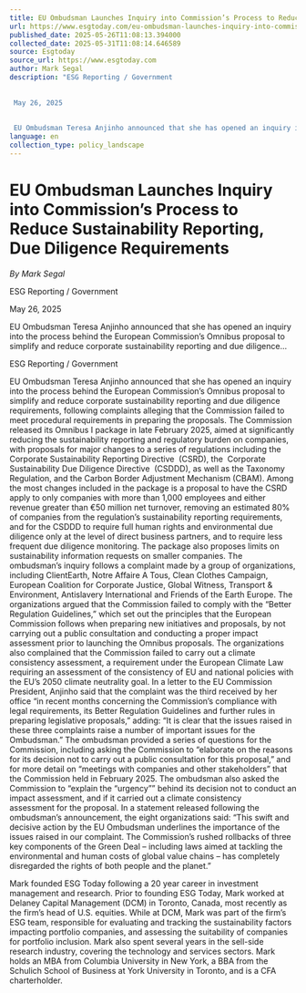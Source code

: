 ```yaml
---
title: EU Ombudsman Launches Inquiry into Commission’s Process to Reduce Sustainability Reporting, Due Diligence Requirements
url: https://www.esgtoday.com/eu-ombudsman-launches-inquiry-into-commissions-process-to-reduce-sustainability-reporting-due-diligence-requirements/
published_date: 2025-05-26T11:08:13.394000
collected_date: 2025-05-31T11:08:14.646589
source: Esgtoday
source_url: https://www.esgtoday.com
author: Mark Segal
description: "ESG Reporting / Government 
 
 
 May 26, 2025 
 
 
 EU Ombudsman Teresa Anjinho announced that she has opened an inquiry into the process behind the European Commission’s Omnibus proposal to simplify and reduce corporate sustainability reporting and due diligence..."
language: en
collection_type: policy_landscape
---
```


# EU Ombudsman Launches Inquiry into Commission’s Process to Reduce Sustainability Reporting, Due Diligence Requirements

*By Mark Segal*

ESG Reporting / Government 
 
 
 May 26, 2025 
 
 
 EU Ombudsman Teresa Anjinho announced that she has opened an inquiry into the process behind the European Commission’s Omnibus proposal to simplify and reduce corporate sustainability reporting and due diligence...

ESG Reporting / Government

EU Ombudsman Teresa Anjinho announced that she has opened an inquiry into the process behind the European Commission’s Omnibus proposal to simplify and reduce corporate sustainability reporting and due diligence requirements, following complaints alleging that the Commission failed to meet procedural requirements in preparing the proposals. 
 The Commission released its Omnibus I package in late February 2025, aimed at significantly reducing the sustainability reporting and regulatory burden on companies, with proposals for major changes to a series of regulations including the  Corporate Sustainability Reporting Directive  (CSRD), the  Corporate Sustainability Due Diligence Directive  (CSDDD), as well as the Taxonomy Regulation, and the Carbon Border Adjustment Mechanism (CBAM). 
 Among the most changes included in the package is a proposal to have the CSRD apply to only companies with more than 1,000 employees and either revenue greater than €50 million net turnover, removing an estimated 80% of companies from the regulation’s sustainability reporting requirements, and for the CSDDD to require full human rights and environmental due diligence only at the level of direct business partners, and to require less frequent due diligence monitoring. The package also proposes limits on sustainability information requests on smaller companies. 
 The ombudsman’s inquiry follows a complaint made by a group of organizations, including ClientEarth, Notre Affaire A Tous, Clean Clothes Campaign, European Coalition for Corporate Justice, Global Witness, Transport &amp; Environment, Antislavery International and Friends of the Earth Europe. The organizations argued that the Commission failed to comply with the “Better Regulation Guidelines,” which set out the principles that the European Commission follows when preparing new initiatives and proposals, by not carrying out a public consultation and conducting a proper impact assessment prior to launching the Omnibus proposals. 
 The organizations also complained that the Commission failed to carry out a climate consistency assessment, a requirement under the European Climate Law requiring an assessment of the consistency of EU and national policies with the EU’s 2050 climate neutrality goal. 
 In a letter to the EU Commission President, Anjinho said that the complaint was the third received by her office “in recent months concerning the Commission’s compliance with legal requirements, its Better Regulation Guidelines and further rules in preparing legislative proposals,” adding: 
 “It is clear that the issues raised in these three complaints raise a number of important issues for the Ombudsman.” 
 The ombudsman provided a series of questions for the Commission, including asking the Commission to “elaborate on the reasons for its decision not to carry out a public consultation for this proposal,” and for more detail on “meetings with companies and other stakeholders” that the Commission held in February 2025. The ombudsman also asked the Commission to “explain the “urgency”” behind its decision not to conduct an impact assessment, and if it carried out a climate consistency assessment for the proposal. 
 In a statement released following the ombudsman’s announcement, the eight organizations said: 
 “This swift and decisive action by the EU Ombudsman underlines the importance of the issues raised in our complaint. The Commission’s rushed rollbacks of three key components of the Green Deal – including laws aimed at tackling the environmental and human costs of global value chains – has completely disregarded the rights of both people and the planet.”

Mark founded ESG Today following a 20 year career in investment management and research. Prior to founding ESG Today, Mark worked at Delaney Capital Management (DCM) in Toronto, Canada, most recently as the firm’s head of U.S. equities. While at DCM, Mark was part of the firm’s ESG team, responsible for evaluating and tracking the sustainability factors impacting portfolio companies, and assessing the suitability of companies for portfolio inclusion. Mark also spent several years in the sell-side research industry, covering the technology and services sectors. Mark holds an MBA from Columbia University in New York, a BBA from the Schulich School of Business at York University in Toronto, and is a CFA charterholder.